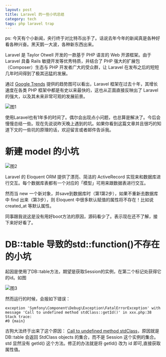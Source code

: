 ```yaml
---
layout: post
title: Laravel 的一些小坑总结
category: tech
tags: php laravel trap
---
```


ps: 今天有个小新闻，央行终于对比特币出手了。话说去年今年的新闻真是各种好看各种兴奋。黑天鹅一大波，各种新东西出来。

Laravel 是 Taylor Otwell 开发的一款基于 PHP 语言的 Web 开源框架。由于 Laravel 具备 Rails 敏捷开发等优秀特质，并结合了 PHP 强大的扩展包（Composer）生态与 PHP 开发者广大的受众群，让 Laravel 在发布之后的短短几年时间得到了极其迅猛的发展。

通过 [Google Trends][google_trends] 提供的趋势图可以看出，Laravel 框架在过去十年，其增长速度在各类 PHP 框架中都是有史以来最快的，这也从正面直接反映出了 Laravel 的强大，以及其未来非常可观的发展前景。

![图1](http://7vigrt.com1.z0.glb.clouddn.com/blog/pic/201701/QQ图片20170111175437.png)

使用Laravel也有1年多的时间了。偶尔会出现点小问题，也总算是解决了。今后会慢慢总结一些。现在先说说昨天晚上遇到的坑。如果你看到这篇文章并且很巧的知道下文的一些坑的原理的话，欢迎留言或者邮件告诉我。





# 新建 model 的小坑

![图2](http://7vigrt.com1.z0.glb.clouddn.com/blog/pic/201701/QQ图片20170111175246.png)

Laravel 的 Eloquent ORM 提供了漂亮、简洁的 ActiveRecord 实现来和数据库进行交互。每个数据库表都有一个对应的「模型」可用来跟数据表进行交互。

然而当 new 一个新对象，并save到数据库时（第1第2步），如果不重新去数据库中 find 出来（第3步），则 Eloquent 中很多默认赋值的属性将不存在！比如说 created_at 等默认属性。

同事跟我说这是没有用好boot方法的原因，源码看少了。表示现在还不了解，接下来好好看了。


# DB::table 导致的std::function()不存在的小坑

起因是使用了DB::table方法，期望是获取Session的实例，在第二个标记处获得它的id。如图

![图3](http://7vigrt.com1.z0.glb.clouddn.com/blog/pic/201701/QQ截图20170112013145.jpg)

然而运行的时候，会报如下错误：

    exception 'Symfony\Component\Debug\Exception\FatalErrorException' with message 'Call to undefined method stdClass::getId()' in xxx.php:38
    Stack trace:
    #0 {main}

古狗大法终于出来了这个原因： [Call to undefined method stdClass][std_error]，原因就是 DB::table 会返回 StdClass objects 的集合，而不是 Session 这个实例的集合。std 显然没有 getId() 这个方法。修正的办法就是将 getId() 改为 id 即可,直接获取属性值。


[google_trends]: https://www.google.com/trends/explore?date=2006-08-16%202017-01-11&q=yii,CodeIgniter,Cakephp,Laravel,%2Fm%2F09cjcl
[std_error]: http://laravel.io/forum/09-21-2014-call-to-undefined-method-stdclass
